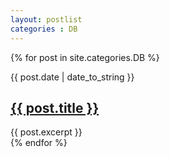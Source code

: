 ```yaml
---
layout: postlist
categories : DB
---
```


{% for post in site.categories.DB %}
  <div class="postlist">
    <p class="postlist__date">{{ post.date | date_to_string }}</p>
    <h2 class="postlist__title"><a href="{{ post.url | relative_url }}">{{ post.title }}</a></h2>
    <div class="postlist__excerpt">{{ post.excerpt }}</div>
  </div>
{% endfor %}

